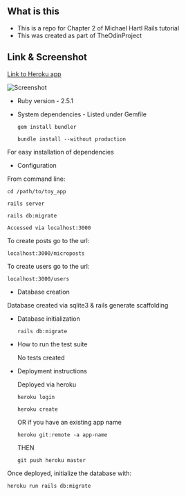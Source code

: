 ## What is this

* This is a repo for Chapter 2 of Michael Hartl Rails tutorial
* This was created as part of TheOdinProject

## Link & Screenshot

[Link to Heroku app](https://toy-app-paramagicdev.herokuapp.com/)

![Screenshot](https://github.com/ParamagicDev/toy_app/blob/master/public/heroku_screenshot.png)

* Ruby version - 2.5.1

* System dependencies - Listed under Gemfile

      gem install bundler
    
      bundle install --without production
    
For easy installation of dependencies
    

* Configuration

From command line:
  
    cd /path/to/toy_app
    
    rails server
    
    rails db:migrate
    
    Accessed via localhost:3000
    
 To create posts go to the url:
 
    localhost:3000/microposts
 
 To create users go to the url: 
 
    localhost:3000/users

* Database creation

Database created via sqlite3 & rails generate scaffolding

* Database initialization

      rails db:migrate

* How to run the test suite

  No tests created

* Deployment instructions

  Deployed via heroku
    
      heroku login
    
      heroku create
    
    OR if you have an existing app name
    
      heroku git:remote -a app-name
      
    THEN
    
      git push heroku master
    
 Once deployed, initialize the database with:
 
    heroku run rails db:migrate
    
